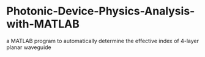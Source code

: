 # Photonic-Device-Physics-Analysis-with-MATLAB
a MATLAB program to automatically determine the effective index of 4-layer planar waveguide

